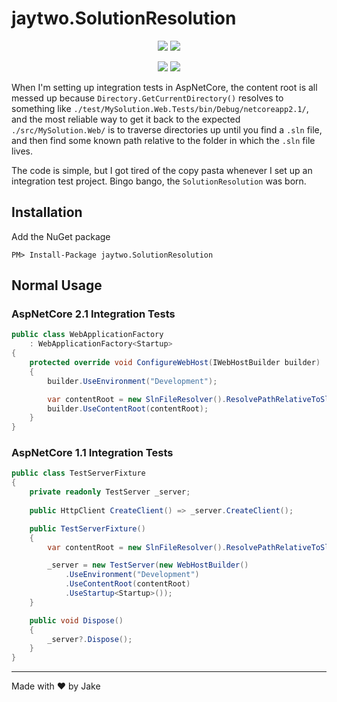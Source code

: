 # jaytwo.SolutionResolution

<p align="center">
  <a href="https://jenkins.jaytwo.com/job/jaytwo.SolutionResolution/job/master/" alt="Build Status (master)">
    <img src="https://jenkins.jaytwo.com/buildStatus/icon?job=jaytwo.SolutionResolution%2Fmaster&subject=build%20(master)" /></a>
  <a href="https://jenkins.jaytwo.com/job/jaytwo.SolutionResolution/job/develop/" alt="Build Status (develop)">
    <img src="https://jenkins.jaytwo.com/buildStatus/icon?job=jaytwo.SolutionResolution%2Fdevelop&subject=build%20(develop)" /></a>
</p>

<p align="center">
  <a href="https://www.nuget.org/packages/jaytwo.SolutionResolution/" alt="NuGet Package jaytwo.SolutionResolution">
    <img src="https://img.shields.io/nuget/v/jaytwo.SolutionResolution.svg?logo=nuget&label=jaytwo.SolutionResolution" /></a>
  <a href="https://www.nuget.org/packages/jaytwo.SolutionResolution/" alt="NuGet Package jaytwo.SolutionResolution (beta)">
    <img src="https://img.shields.io/nuget/vpre/jaytwo.SolutionResolution.svg?logo=nuget&label=jaytwo.SolutionResolution" /></a>
</p>

When I'm setting up integration tests in AspNetCore, the content root is all messed up because `Directory.GetCurrentDirectory()` 
resolves to something like `./test/MySolution.Web.Tests/bin/Debug/netcoreapp2.1/`, and the most reliable way to get it back to the
expected `./src/MySolution.Web/` is to traverse directories up until you find a `.sln` file, and then find some known path relative
to the folder in which the `.sln` file lives.

The code is simple, but I got tired of the copy pasta whenever I set up an integration test project. Bingo bango, the `SolutionResolution` was born.

## Installation

Add the NuGet package

```
PM> Install-Package jaytwo.SolutionResolution
```

## Normal Usage

### AspNetCore 2.1 Integration Tests

```cs
public class WebApplicationFactory
    : WebApplicationFactory<Startup>
{
    protected override void ConfigureWebHost(IWebHostBuilder builder)
    {
        builder.UseEnvironment("Development");

        var contentRoot = new SlnFileResolver().ResolvePathRelativeToSln("examples/AspNetCore2_1");
        builder.UseContentRoot(contentRoot);
    }
}
```

### AspNetCore 1.1 Integration Tests

```cs
public class TestServerFixture
{
    private readonly TestServer _server;
    
    public HttpClient CreateClient() => _server.CreateClient();

    public TestServerFixture()
    {
        var contentRoot = new SlnFileResolver().ResolvePathRelativeToSln("examples/AspNetCore1_1");

        _server = new TestServer(new WebHostBuilder()
            .UseEnvironment("Development")
            .UseContentRoot(contentRoot)
            .UseStartup<Startup>());
    }

    public void Dispose()
    {
        _server?.Dispose();
    }
}
```

---

Made with &hearts; by Jake
